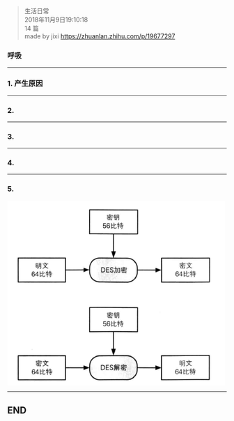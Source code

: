 > 生活日常  
> 2018年11月9日19:10:18       
> 14 篇  
>made by jixi
> https://zhuanlan.zhihu.com/p/19677297

### 呼吸


----------


### 1. 产生原因


----------

### 2. 


----------

### 3. 


----------

### 4. 


----------

### 5. 


<img src="https://www.github.com/jixiyu/images3/raw/master/小书匠/1541557686265.png" width="500" hegiht="500" align="center" /> 

----------
## END

